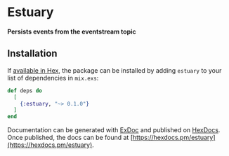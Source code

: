 # Estuary

**Persists events from the eventstream topic**

## Installation

If [available in Hex](https://hex.pm/docs/publish), the package can be installed
by adding `estuary` to your list of dependencies in `mix.exs`:

```elixir
def deps do
  [
    {:estuary, "~> 0.1.0"}
  ]
end
```

Documentation can be generated with [ExDoc](https://github.com/elixir-lang/ex_doc)
and published on [HexDocs](https://hexdocs.pm). Once published, the docs can
be found at [https://hexdocs.pm/estuary](https://hexdocs.pm/estuary).

